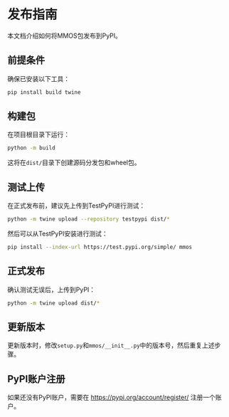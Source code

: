 # 发布指南

本文档介绍如何将MMOS包发布到PyPI。

## 前提条件

确保已安装以下工具：

```bash
pip install build twine
```

## 构建包

在项目根目录下运行：

```bash
python -m build
```

这将在`dist/`目录下创建源码分发包和wheel包。

## 测试上传

在正式发布前，建议先上传到TestPyPI进行测试：

```bash
python -m twine upload --repository testpypi dist/*
```

然后可以从TestPyPI安装进行测试：

```bash
pip install --index-url https://test.pypi.org/simple/ mmos
```

## 正式发布

确认测试无误后，上传到PyPI：

```bash
python -m twine upload dist/*
```

## 更新版本

更新版本时，修改`setup.py`和`mmos/__init__.py`中的版本号，然后重复上述步骤。

## PyPI账户注册

如果还没有PyPI账户，需要在 https://pypi.org/account/register/ 注册一个账户。 
